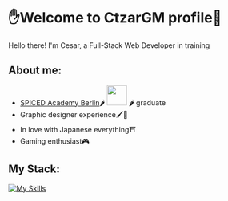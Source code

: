 # ✋Welcome to CtzarGM profile🤚

Hello there! I'm Cesar, a Full-Stack Web Developer in training

## About me: 
- [SPICED Academy Berlin](https://www.spiced-academy.com/de/berlin)🌶 <img src="https://coursereport-production.imgix.net/uploads/school/logo/323/original/spiced-social-media-icon.png?w=200&h=200" width="40"/> 🌶 graduate
- Graphic designer experience🖌📐
- In love with Japanese everything⛩️
- Gaming enthusiast🎮

## My Stack:

[![My Skills](https://skillicons.dev/icons?i=html,css,js,md,git,cpp,cs)](https://skillicons.dev)

